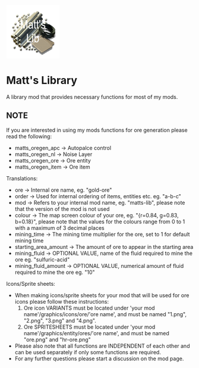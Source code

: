 ![Mod Thumbnail](/thumbnail.png)

# Matt's Library

A library mod that provides necessary functions for most of my mods.

## NOTE

If you are interested in using my mods functions for ore generation please read the following:

* matts_oregen_apc -> Autopalce control
* matts_oregen_nl -> Noise Layer
* matts_oregen_ore -> Ore entity
* matts_oregen_item -> Ore item

Translations:

* ore -> Internal ore name, eg. "gold-ore"
* order -> Used for internal ordering of items, entities etc. eg. "a-b-c"
* mod -> Refers to your internal mod name, eg. "matts-lib", please note that the version of the mod is not used
* colour -> The map screen colour of your ore, eg. "{r=0.84, g=0.83, b=0.18}", please note that the values for the colours range from 0 to 1 with a maximum of 3 decimal places
* mining_time -> The mining time multiplier for the ore, set to 1 for default mining time
* starting_area_amount -> The amount of ore to appear in the starting area
* mining_fluid -> OPTIONAL VALUE, name of the fluid required to mine the ore eg. "sulfuric-acid"
* mining_fluid_amount -> OPTIONAL VALUE, numerical amount of fluid required to mine the ore eg. "10"

Icons/Sprite sheets:

* When making icons/sprite sheets for your mod that will be used for ore icons please follow these instructions:
  1. Ore icon VARIANTS must be located under 'your mod name'/graphics/icons/ore/'ore name', and must be named "1.png", "2.png", "3.png" and "4.png".
  2. Ore SPRITESHEETS must be located under 'your mod name'/graphics/entity/ores/'ore name', and must be named "ore.png" and "hr-ore.png"
* Please also note that all functions are INDEPENDENT of each other and can be used separately if only some functions are required.
* For any further questions please start a discussion on the mod page.
